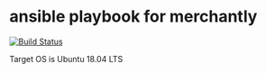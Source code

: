 # ansible playbook for merchantly

[![Build
Status](https://travis-ci.org/merchantly/ansible.svg?branch=master)](https://travis-ci.org/merchantly/ansible)

Target OS is Ubuntu 18.04 LTS
